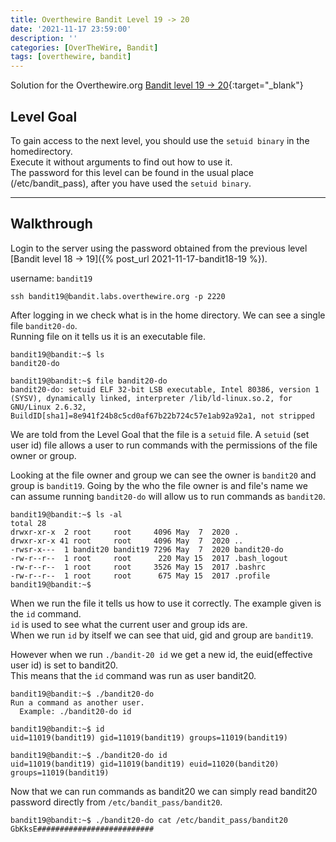 ```yaml
---
title: Overthewire Bandit Level 19 -> 20
date: '2021-11-17 23:59:00'
description: ''
categories: [OverTheWire, Bandit]
tags: [overthewire, bandit]
---
```


Solution for the Overthewire.org [Bandit level 19 -> 20](https://overthewire.org/wargames/bandit/bandit20.html){:target="\_blank"}

## Level Goal

To gain access to the next level, you should use the `setuid binary` in the homedirectory.  
Execute it without arguments to find out how to use it.  
The password for this level can be found in the usual place (/etc/bandit_pass), after you have used the `setuid binary`.  

---

## Walkthrough

Login to the server using the password obtained from the previous level [Bandit level 18 -> 19]({% post_url 2021-11-17-bandit18-19 %}). 

username: `bandit19` 

```ssh
ssh bandit19@bandit.labs.overthewire.org -p 2220
```

After logging in we check what is in the home directory. We can see a single file `bandit20-do`.  
Running file on it tells us it is an executable file.

```console
bandit19@bandit:~$ ls
bandit20-do

bandit19@bandit:~$ file bandit20-do 
bandit20-do: setuid ELF 32-bit LSB executable, Intel 80386, version 1 (SYSV), dynamically linked, interpreter /lib/ld-linux.so.2, for GNU/Linux 2.6.32, BuildID[sha1]=8e941f24b8c5cd0af67b22b724c57e1ab92a92a1, not stripped
```

We are told from the Level Goal that the file is a `setuid` file. A `setuid` (set user id) file allows a user to run commands with the permissions of the file owner or group.

Looking at the file owner and group we can see the owner is `bandit20` and group is `bandit19`.  Going by the who the file owner is and file's name we can assume running `bandit20-do` will allow us to run commands as `bandit20`. 

```console
bandit19@bandit:~$ ls -al
total 28
drwxr-xr-x  2 root     root     4096 May  7  2020 .
drwxr-xr-x 41 root     root     4096 May  7  2020 ..
-rwsr-x---  1 bandit20 bandit19 7296 May  7  2020 bandit20-do
-rw-r--r--  1 root     root      220 May 15  2017 .bash_logout
-rw-r--r--  1 root     root     3526 May 15  2017 .bashrc
-rw-r--r--  1 root     root      675 May 15  2017 .profile
bandit19@bandit:~$
```

When we run the file it tells us how to use it correctly. The example given is the `id` command.  
`id` is used to see what the current user and group ids are.  
When we run `id` by itself we can see that uid, gid and group are `bandit19`.  

However when we run `./bandit-20 id` we get a new id, the euid(effective user id) is set to bandit20.  
This means that the `id` command was run as user bandit20.

```console
bandit19@bandit:~$ ./bandit20-do 
Run a command as another user.
  Example: ./bandit20-do id

bandit19@bandit:~$ id
uid=11019(bandit19) gid=11019(bandit19) groups=11019(bandit19)

bandit19@bandit:~$ ./bandit20-do id
uid=11019(bandit19) gid=11019(bandit19) euid=11020(bandit20) groups=11019(bandit19)
```

Now that we can run commands as bandit20 we can simply read bandit20 password directly from `/etc/bandit_pass/bandit20`.

```console
bandit19@bandit:~$ ./bandit20-do cat /etc/bandit_pass/bandit20
GbKksE##########################
```

